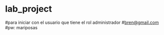 # lab_project
#para iniciar con el usuario que tiene el rol administrador 
#bren@gmail.com
#pw: mariposas
